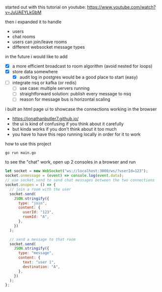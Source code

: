started out with this tutorial on youtube:
https://www.youtube.com/watch?v=JuUAEYLkGbM

then i expanded it to handle

- users
- chat rooms
- users can join/leave rooms
- different websocket message types

in the future i would like to add

- [x] a more efficient broadcast to room algorithm (avoid nested for loops)
- [x] store data somewhere
  - [x] audit log in postgres would be a good place to start (easy)
- [ ] integrate nsq or kafka (or redis)
  - [ ] use case: multiple servers running
  - [ ] straightforward solution: publish every message to nsq
  - [ ] reason for message bus is horizontal scaling

i built an html page ui to showcase the connections working in the browser

- https://jonathanbutler7.github.io/
- the ui is kind of confusing if you think about it carefully
- but kinda works if you don't think about it too much
- you have to have this repo running locally in order for it to work

how to use this project

```
go run main.go
```

to see the "chat" work, open up 2 consoles in a browser and run

```js
let socket = new WebSocket("ws://localhost:3000/ws/?userId=123");
socket.onmessage = (event) => console.log(event.data);
// use socket.send to send chat messages between the two connections
socket.onopen = () => {
  // join a room with the user
  socket.send(
    JSON.stringify({
      type: "join",
      content: {
        userId: "123",
        roomId: "A",
      },
    })
  );

  // send a message to that room
  socket.send(
    JSON.stringify({
      type: "message",
      content: {
        text: "user 1",
        destination: "A",
      },
    })
  );
};
```
